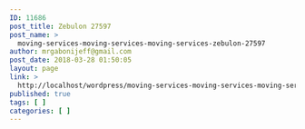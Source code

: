 ```yaml
---
ID: 11686
post_title: Zebulon 27597
post_name: >
  moving-services-moving-services-moving-services-zebulon-27597
author: mrgabonijeff@gmail.com
post_date: 2018-03-28 01:50:05
layout: page
link: >
  http://localhost/wordpress/moving-services-moving-services-moving-services-zebulon-27597/
published: true
tags: [ ]
categories: [ ]
---
```

